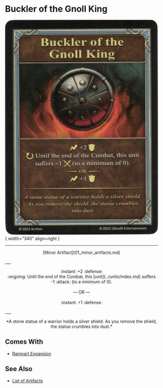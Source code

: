 # Buckler of the Gnoll King

![Buckler of the Gnoll King](../assets/artifacts_minor-buckler_of_the_gnoll_king.webp){ width="340" align=right }
___
<p style="text-align: center;" markdown>[Minor Artifact](01_minor_artifacts.md)</p>
___
<p style="text-align: center;" markdown>:instant: +2 :defense:<br>:ongoing: Until the end of the Combat, this [unit](../units/index.md) suffers -1 :attack: (to a minimum of 0).<br><br>— OR —<br><br>:instant: +1 :defense:</p>
___
<p style="text-align: center;" markdown>*A stone statue of a warrior holds a silver shield. As you remove the shield, the statue crumbles into dust.*</p>


## Comes With

- [Rampart Expansion](../content/rampart_expansion.md)


## See Also


- [List of Artifacts](index.md)

